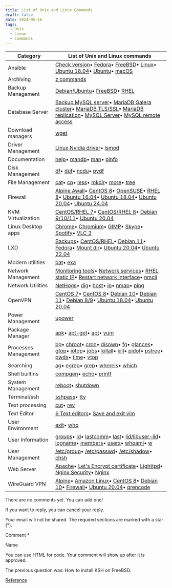 ```yaml
---
title: List of Unix and Linux Commands
draft: false
date: 2024-05-16
tags:
  - Unix
  - Linux
  - Commands
---
```


| Category | List of Unix and Linux commands |
| --- | --- |
| Ansible | [Check version](https://www.cyberciti.biz/faq/command-to-see-ansible-version-check-on-linux-unix/)• [Fedora](https://www.cyberciti.biz/faq/how-to-install-ansible-on-fedora-for-it-and-server-automation/)• [FreeBSD](https://www.cyberciti.biz/faq/how-to-prepare-freebsd-server-to-be-managed-by-ansible-tool/)• [Linux](https://www.cyberciti.biz/python-tutorials/linux-tutorial-install-ansible-configuration-management-and-it-automation-tool/)• [Ubuntu 18.04](https://www.cyberciti.biz/faq/how-to-install-ansible-on-ubuntu-18-04-for-it-automation/)• [Ubuntu](https://www.cyberciti.biz/faq/how-to-install-and-configure-latest-version-of-ansible-on-ubuntu-linux/)• [macOS](https://www.cyberciti.biz/faq/how-to-install-ansible-on-apple-macos-x-using-command-line/) |
| Archiving | [z commands](https://www.cyberciti.biz/tips/decompress-and-expand-text-files.html) |
| Backup Management | [Debian/Ubuntu](https://www.cyberciti.biz/faq/linux-rsnapshot-backup-howto/)• [FreeBSD](https://www.cyberciti.biz/faq/howto-install-rsnapshot-filesystem-snapshot-backup-utility-in-freebsd/)• [RHEL](https://www.cyberciti.biz/faq/redhat-cetos-linux-remote-backup-snapshot-server/) |
| Database Server | [Backup MySQL server](https://bash.cyberciti.biz/backup/backup-mysql-database-server-2/)• [MariaDB Galera cluster](https://www.cyberciti.biz/faq/howto-install-configure-mariadb-galera-master-cluster-ubuntulinux/)• [MariaDB TLS/SSL](https://www.cyberciti.biz/faq/how-to-setup-mariadb-ssl-and-secure-connections-from-clients/)• [MariaDB replication](https://www.cyberciti.biz/faq/how-to-set-up-mariadb-master-slave-replication-with-ssl-on-ubuntu-linux/)• [MySQL Server](https://www.cyberciti.biz/faq/install-mysql-server-8-on-ubuntu-20-04-lts-linux/)• [MySQL remote access](https://www.cyberciti.biz/tips/how-do-i-enable-remote-access-to-mysql-database-server.html) |
| Download managers | [wget](https://www.cyberciti.biz/tips/linux-wget-your-ultimate-command-line-downloader.html) |
| Driver Management | [Linux Nvidia driver](https://www.cyberciti.biz/faq/tag/linux-nvidia-driver/)• [lsmod](https://www.cyberciti.biz/faq/linux-show-the-status-of-modules-driver-lsmod-command/) |
| Documentation | [help](https://bash.cyberciti.biz/guide/Help_command)• [mandb](https://bash.cyberciti.biz/guide/Mandb_command)• [man](https://bash.cyberciti.biz/guide/Man_command)• [pinfo](https://www.cyberciti.biz/open-source/command-line-hacks/linux-command-pinfo-for-colorful-info-pages/) |
| Disk Management | [df](https://www.cyberciti.biz/faq/df-command-examples-in-linux-unix/)• [duf](https://www.cyberciti.biz/open-source/command-line-hacks/duf-disk-usage-free-utility-for-linux-bsd-macos-windows/)• [ncdu](https://www.cyberciti.biz/open-source/install-ncdu-on-linux-unix-ncurses-disk-usage/)• [pydf](https://www.cyberciti.biz/tips/unix-linux-bsd-pydf-command-in-colours.html) |
| File Management | [cat](https://www.cyberciti.biz/faq/linux-unix-appleosx-bsd-cat-command-examples/)• [cp](https://www.cyberciti.biz/faq/copy-command/)• [less](https://bash.cyberciti.biz/guide/Less_command)• [mkdir](https://www.cyberciti.biz/faq/linux-make-directory-command/)• [more](https://bash.cyberciti.biz/guide/More_command)• [tree](https://www.cyberciti.biz/faq/linux-show-directory-structure-command-line/) |
| Firewall | [Alpine Awall](https://www.cyberciti.biz/faq/how-to-set-up-a-firewall-with-awall-on-alpine-linux/)• [CentOS 8](https://www.cyberciti.biz/faq/how-to-set-up-a-firewall-using-firewalld-on-centos-8/)• [OpenSUSE](https://www.cyberciti.biz/faq/set-up-a-firewall-using-firewalld-on-opensuse-linux/)• [RHEL 8](https://www.cyberciti.biz/faq/configure-set-up-a-firewall-using-firewalld-on-rhel-8/)• [Ubuntu 16.04](https://www.cyberciti.biz/faq/howto-configure-setup-firewall-with-ufw-on-ubuntu-linux/)• [Ubuntu 18.04](https://www.cyberciti.biz/faq/how-to-setup-a-ufw-firewall-on-ubuntu-18-04-lts-server/)• [Ubuntu 20.04](https://www.cyberciti.biz/faq/how-to-configure-firewall-with-ufw-on-ubuntu-20-04-lts/)• [Ubuntu 24.04](https://www.cyberciti.biz/faq/ubuntu-22-04-lts-set-up-ufw-firewall-in-5-minutes/) |
| KVM Virtualization | [CentOS/RHEL 7](https://www.cyberciti.biz/faq/how-to-install-kvm-on-centos-7-rhel-7-headless-server/)• [CentOS/RHEL 8](https://www.cyberciti.biz/faq/how-to-install-kvm-on-centos-8-headless-server/)• [Debian 9/10/11](https://www.cyberciti.biz/faq/install-kvm-server-debian-linux-9-headless-server/)• [Ubuntu 20.04](https://www.cyberciti.biz/faq/how-to-install-kvm-on-ubuntu-20-04-lts-headless-server/) |
| Linux Desktop apps | [Chrome](https://www.cyberciti.biz/faq/how-to-install-google-chrome-in-ubuntu-linux-12-xx-13-xx/)• [Chromium](https://www.cyberciti.biz/faq/install-chromium-browser-on-ubuntu-linux/)• [GIMP](https://www.cyberciti.biz/faq/how-to-install-gimp-on-ubuntu-debian-linux/)• [Skype](https://www.cyberciti.biz/faq/how-to-install-skype-application-on-linux/)• [Spotify](https://www.cyberciti.biz/faq/how-to-install-spotify-application-on-linux/)• [VLC 3](https://www.cyberciti.biz/faq/how-to-install-vlc-3-application-vetinari-on-linux/) |
| LXD | [Backups](https://www.cyberciti.biz/faq/how-to-backup-and-restore-lxd-containers/)• [CentOS/RHEL](https://www.cyberciti.biz/faq/set-up-use-lxd-on-centos-rhel-8-x/)• [Debian 11](https://www.cyberciti.biz/faq/how-to-install-lxd-on-debian-11-linux/)• [Fedora](https://www.cyberciti.biz/faq/how-to-install-setup-lxd-on-fedora-linux/)• [Mount dir](https://www.cyberciti.biz/faq/how-to-add-or-mount-directory-in-lxd-linux-container/)• [Ubuntu 20.04](https://www.cyberciti.biz/faq/install-lxd-on-ubuntu-20-04-lts-using-apt/)• [Ubuntu 22.04](https://www.cyberciti.biz/faq/install-lxd-on-ubuntu-22-04-lts-using-apt-snap/) |
| Modern utilities | [bat](https://www.cyberciti.biz/open-source/bat-linux-command-a-cat-clone-with-written-in-rust/)• [exa](https://www.cyberciti.biz/open-source/command-line-hacks/exa-a-modern-replacement-for-ls-written-in-rust-for-linuxunix/) |
| Network Management | [Monitoring tools](https://www.cyberciti.biz/tips/top-linux-monitoring-tools.html)• [Network services](https://www.cyberciti.biz/faq/unix-network-service-restart-stop/)• [RHEL static IP](https://www.cyberciti.biz/faq/how-to-configure-a-static-ip-address-on-rhel-8/)• [Restart network interface](https://www.cyberciti.biz/faq/linux-restart-network-interface/)• [nmcli](https://www.cyberciti.biz/faq/how-to-add-network-bridge-with-nmcli-networkmanager-on-linux/) |
| Network Utilities | [NetHogs](https://www.cyberciti.biz/faq/linux-find-out-what-process-is-using-bandwidth/)• [dig](https://www.cyberciti.biz/faq/linux-unix-dig-command-examples-usage-syntax/)• [host](https://www.cyberciti.biz/faq/linux-unix-host-command-examples-usage-syntax/)• [ip](https://www.cyberciti.biz/faq/linux-ip-command-examples-usage-syntax/)• [nmap](https://www.cyberciti.biz/security/nmap-command-examples-tutorials/)• [ping](https://www.cyberciti.biz/faq/unix-ping-command-examples/) |
| OpenVPN | [CentOS 7](https://www.cyberciti.biz/faq/centos-7-0-set-up-openvpn-server-in-5-minutes/)• [CentOS 8](https://www.cyberciti.biz/faq/centos-8-set-up-openvpn-server-in-5-minutes/)• [Debian 10](https://www.cyberciti.biz/faq/debian-10-set-up-openvpn-server-in-5-minutes/)• [Debian 11](https://www.cyberciti.biz/faq/debian-11-set-up-openvpn-server-in-5-minutes/)• [Debian 8/9](https://www.cyberciti.biz/faq/install-configure-openvpn-server-on-debian-9-linux/)• [Ubuntu 18.04](https://www.cyberciti.biz/faq/ubuntu-18-04-lts-set-up-openvpn-server-in-5-minutes/)• [Ubuntu 20.04](https://www.cyberciti.biz/faq/ubuntu-22-04-lts-set-up-openvpn-server-in-5-minutes/) |
| Power Management | [upower](https://www.cyberciti.biz/faq/linux-upower-command-examples-and-syntax/) |
| Package Manager | [apk](https://www.cyberciti.biz/faq/10-alpine-linux-apk-command-examples/)• [apt-get](https://www.cyberciti.biz/tips/linux-debian-package-management-cheat-sheet.html)• [apt](https://www.cyberciti.biz/faq/ubuntu-lts-debian-linux-apt-command-examples/)• [yum](https://www.cyberciti.biz/faq/rhel-centos-fedora-linux-yum-command-howto/) |
| Processes Management | [bg](https://www.cyberciti.biz/faq/unix-linux-bg-command-examples-usage-syntax/)• [chroot](https://www.cyberciti.biz/faq/unix-linux-chroot-command-examples-usage-syntax/)• [cron](https://www.cyberciti.biz/faq/how-do-i-add-jobs-to-cron-under-linux-or-unix-oses/)• [disown](https://www.cyberciti.biz/faq/unix-linux-disown-command-examples-usage-syntax/)• [fg](https://www.cyberciti.biz/faq/unix-linux-fg-command-examples-usage-syntax/)• [glances](https://www.cyberciti.biz/faq/linux-install-glances-monitoring-tool/)• [gtop](https://www.cyberciti.biz/howto/gtop-awesome-system-monitoring-dashboard-for-terminal/)• [iotop](https://www.cyberciti.biz/hardware/linux-iotop-simple-top-like-io-monitor/)• [jobs](https://www.cyberciti.biz/faq/unix-linux-jobs-command-examples-usage-syntax/)• [killall](https://www.cyberciti.biz/faq/unix-linux-killall-command-examples-usage-syntax/)• [kill](https://www.cyberciti.biz/faq/unix-kill-command-examples/)• [pidof](https://www.cyberciti.biz/faq/linux-pidof-command-examples-find-pid-of-program/)• [pstree](https://www.cyberciti.biz/faq/unix-linux-pstree-command-examples-shows-running-processestree/)• [pwdx](https://www.cyberciti.biz/faq/unix-linux-pwdx-command-examples-usage-syntax/)• [time](https://www.cyberciti.biz/faq/unix-linux-time-command-examples-usage-syntax/)• [vtop](https://www.cyberciti.biz/faq/how-to-install-and-use-vtop-graphical-terminal-activity-monitor-on-linux/) |
| Searching | [ag](https://www.cyberciti.biz/open-source/command-line-hacks/ag-supercharge-string-search-through-directory-hierarchy/)• [egrep](https://www.cyberciti.biz/faq/grep-regular-expressions/)• [grep](https://www.cyberciti.biz/faq/howto-use-grep-command-in-linux-unix/)• [whereis](https://www.cyberciti.biz/faq/unix-linux-whereis-command-examples-to-locate-binary/)• [which](https://www.cyberciti.biz/faq/unix-linux-which-command-examples-syntax-to-locate-programs/) |
| Shell builtins | [compgen](https://www.cyberciti.biz/open-source/command-line-hacks/compgen-linux-command/)• [echo](https://bash.cyberciti.biz/guide/Echo_Command)• [printf](https://bash.cyberciti.biz/guide/Printf_command) |
| System Management | [reboot](https://www.cyberciti.biz/faq/howto-reboot-linux/)• [shutdown](https://www.cyberciti.biz/faq/howto-shutdown-linux/) |
| Terminal/ssh | [sshpass](https://www.cyberciti.biz/faq/noninteractive-shell-script-ssh-password-provider/)• [tty](https://www.cyberciti.biz/faq/linux-unix-appleosx-bsd-what-tty-command/) |
| Text processing | [cut](https://bash.cyberciti.biz/guide/Cut_command)• [rev](https://bash.cyberciti.biz/guide/Rev_command) |
| Text Editor | [6 Text editors](https://www.cyberciti.biz/open-source/awesome-text-editors-for-linux-and-unix-command-line-users-developers/)• [Save and exit vim](https://www.cyberciti.biz/faq/linux-unix-vim-save-and-quit-command/) |
| User Environment | [exit](https://bash.cyberciti.biz/guide/Exit_command)• [who](https://www.cyberciti.biz/faq/unix-linux-who-command-examples-syntax-usage/) |
| User Information | [groups](https://www.cyberciti.biz/faq/unix-linux-groups-command-examples-syntax-usage/)• [id](https://www.cyberciti.biz/faq/unix-linux-id-command-examples-usage-syntax/)• [lastcomm](https://www.cyberciti.biz/faq/linux-unix-lastcomm-command-examples-usage-syntax/)• [last](https://www.cyberciti.biz/faq/linux-unix-last-command-examples/)• [lid/libuser-lid](https://www.cyberciti.biz/faq/linux-lid-command-examples-syntax-usage/)• [logname](https://www.cyberciti.biz/faq/unix-linux-logname-command-examples-syntax-usage/)• [members](https://www.cyberciti.biz/faq/linux-members-command-examples-usage-syntax/)• [users](https://www.cyberciti.biz/faq/unix-linux-users-command-examples-syntax-usage/)• [whoami](https://www.cyberciti.biz/faq/unix-linux-whoami-command-examples-syntax-usage/)• [w](https://www.cyberciti.biz/faq/unix-linux-w-command-examples-syntax-usage-2/) |
| User Management | [/etc/group](https://www.cyberciti.biz/faq/understanding-etcgroup-file/)• [/etc/passwd](https://www.cyberciti.biz/faq/understanding-etcpasswd-file-format/)• [/etc/shadow](https://www.cyberciti.biz/faq/understanding-etcshadow-file/)• [chsh](https://bash.cyberciti.biz/guide/Chsh_command) |
| Web Server | [Apache](https://www.cyberciti.biz/faq/category/apache/)• [Let's Encrypt certificate](https://www.cyberciti.biz/faq/tag/lets-encrypt-certificate/)• [Lighttpd](https://www.cyberciti.biz/tips/category/lighttpd)• [Nginx Security](https://www.cyberciti.biz/tips/linux-unix-bsd-nginx-webserver-security.html)• [Nginx](https://www.cyberciti.biz/faq/category/nginx/) |
| WireGuard VPN | [Alpine](https://www.cyberciti.biz/faq/how-to-set-up-wireguard-vpn-server-on-alpine-linux/)• [Amazon Linux](https://www.cyberciti.biz/faq/install-set-up-wireguard-on-amazon-linux-2/)• [CentOS 8](https://www.cyberciti.biz/faq/centos-8-set-up-wireguard-vpn-server/)• [Debian 10](https://www.cyberciti.biz/faq/debian-10-set-up-wireguard-vpn-server/)• [Firewall](https://www.cyberciti.biz/faq/how-to-set-up-wireguard-firewall-rules-in-linux/)• [Ubuntu 20.04](https://www.cyberciti.biz/faq/ubuntu-20-04-set-up-wireguard-vpn-server/)• [qrencode](https://www.cyberciti.biz/faq/how-to-generate-wireguard-qr-code-on-linux-for-mobile/) |

There are no comments yet. You can add one!

If you want to reply, you can cancel your reply.

Your email will not be shared. The required sections are marked with a star (*).

Comment *

Name

You can use HTML for code. Your comment will show up after it is approved.

The previous question was: How to install KSH on FreeBSD.

[Reference](https://www.cyberciti.biz/faq/pkg-command-list-upgradeable-packages-freebsd/#respond)
